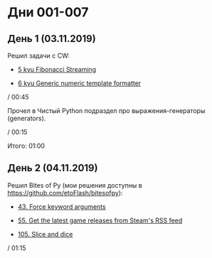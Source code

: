 # Дни 001-007

## День 1 (03.11.2019)

Решил задачи с CW:

* [5 kyu Fibonacci Streaming](https://www.codewars.com/kata/55695bc4f75bbaea5100016b)

* [6 kyu Generic numeric template formatter](https://www.codewars.com/kata/59901fb5917839fe41000029)

/ 00:45

Прочел в Чистый Python подраздел про выражения-генераторы (generators).

/ 00:15

Итого: 01:00

## День 2 (04.11.2019)

Решил Bites of Py (мои решения доступны в https://github.com/etoFlash/bitesofpy):

* [43. Force keyword arguments](https://codechalleng.es/bites/43/)

* [55. Get the latest game releases from Steam's RSS feed](https://codechalleng.es/bites/55/)

* [105. Slice and dice](https://codechalleng.es/bites/105/)

/ 01:15
